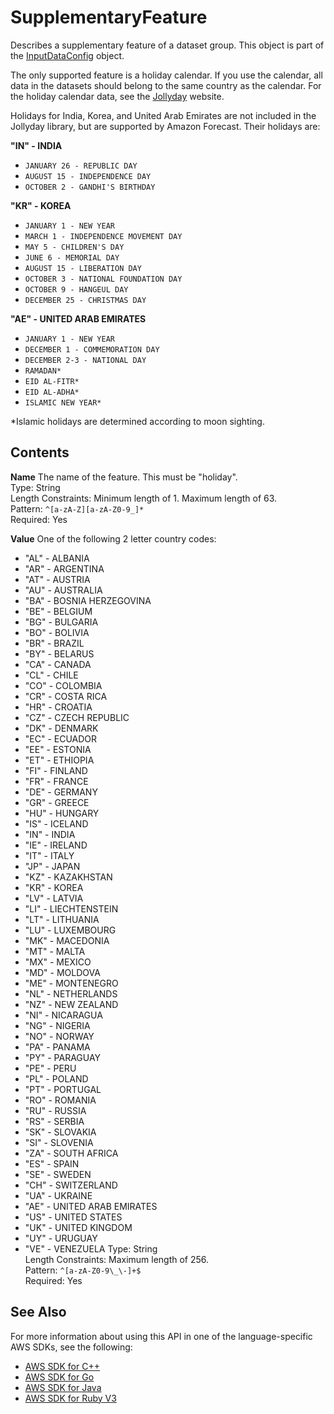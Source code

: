 # SupplementaryFeature<a name="API_SupplementaryFeature"></a>

Describes a supplementary feature of a dataset group\. This object is part of the [InputDataConfig](API_InputDataConfig.md) object\.

The only supported feature is a holiday calendar\. If you use the calendar, all data in the datasets should belong to the same country as the calendar\. For the holiday calendar data, see the [Jollyday](http://jollyday.sourceforge.net/data.html) website\.

Holidays for India, Korea, and United Arab Emirates are not included in the Jollyday library, but are supported by Amazon Forecast\. Their holidays are:

 **"IN" \- INDIA** 
+  `JANUARY 26 - REPUBLIC DAY` 
+  `AUGUST 15 - INDEPENDENCE DAY` 
+  `OCTOBER 2 - GANDHI'S BIRTHDAY` 

 **"KR" \- KOREA** 
+  `JANUARY 1 - NEW YEAR` 
+  `MARCH 1 - INDEPENDENCE MOVEMENT DAY` 
+  `MAY 5 - CHILDREN'S DAY` 
+  `JUNE 6 - MEMORIAL DAY` 
+  `AUGUST 15 - LIBERATION DAY` 
+  `OCTOBER 3 - NATIONAL FOUNDATION DAY` 
+  `OCTOBER 9 - HANGEUL DAY` 
+  `DECEMBER 25 - CHRISTMAS DAY` 

 **"AE" \- UNITED ARAB EMIRATES** 
+  `JANUARY 1 - NEW YEAR` 
+  `DECEMBER 1 - COMMEMORATION DAY` 
+  `DECEMBER 2-3 - NATIONAL DAY` 
+  `RAMADAN*` 
+  `EID AL-FITR*` 
+  `EID AL-ADHA*` 
+  `ISLAMIC NEW YEAR*` 

\*Islamic holidays are determined according to moon sighting\.

## Contents<a name="API_SupplementaryFeature_Contents"></a>

 **Name**   <a name="forecast-Type-SupplementaryFeature-Name"></a>
The name of the feature\. This must be "holiday"\.  
Type: String  
Length Constraints: Minimum length of 1\. Maximum length of 63\.  
Pattern: `^[a-zA-Z][a-zA-Z0-9_]*`   
Required: Yes

 **Value**   <a name="forecast-Type-SupplementaryFeature-Value"></a>
One of the following 2 letter country codes:  
+ "AL" \- ALBANIA
+ "AR" \- ARGENTINA
+ "AT" \- AUSTRIA
+ "AU" \- AUSTRALIA
+ "BA" \- BOSNIA HERZEGOVINA
+ "BE" \- BELGIUM
+ "BG" \- BULGARIA
+ "BO" \- BOLIVIA
+ "BR" \- BRAZIL
+ "BY" \- BELARUS
+ "CA" \- CANADA
+ "CL" \- CHILE
+ "CO" \- COLOMBIA
+ "CR" \- COSTA RICA
+ "HR" \- CROATIA
+ "CZ" \- CZECH REPUBLIC
+ "DK" \- DENMARK
+ "EC" \- ECUADOR
+ "EE" \- ESTONIA
+ "ET" \- ETHIOPIA
+ "FI" \- FINLAND
+ "FR" \- FRANCE
+ "DE" \- GERMANY
+ "GR" \- GREECE
+ "HU" \- HUNGARY
+ "IS" \- ICELAND
+ "IN" \- INDIA
+ "IE" \- IRELAND
+ "IT" \- ITALY
+ "JP" \- JAPAN
+ "KZ" \- KAZAKHSTAN
+ "KR" \- KOREA
+ "LV" \- LATVIA
+ "LI" \- LIECHTENSTEIN
+ "LT" \- LITHUANIA
+ "LU" \- LUXEMBOURG
+ "MK" \- MACEDONIA
+ "MT" \- MALTA
+ "MX" \- MEXICO
+ "MD" \- MOLDOVA
+ "ME" \- MONTENEGRO
+ "NL" \- NETHERLANDS
+ "NZ" \- NEW ZEALAND
+ "NI" \- NICARAGUA
+ "NG" \- NIGERIA
+ "NO" \- NORWAY
+ "PA" \- PANAMA
+ "PY" \- PARAGUAY
+ "PE" \- PERU
+ "PL" \- POLAND
+ "PT" \- PORTUGAL
+ "RO" \- ROMANIA
+ "RU" \- RUSSIA
+ "RS" \- SERBIA
+ "SK" \- SLOVAKIA
+ "SI" \- SLOVENIA
+ "ZA" \- SOUTH AFRICA
+ "ES" \- SPAIN
+ "SE" \- SWEDEN
+ "CH" \- SWITZERLAND
+ "UA" \- UKRAINE
+ "AE" \- UNITED ARAB EMIRATES
+ "US" \- UNITED STATES
+ "UK" \- UNITED KINGDOM
+ "UY" \- URUGUAY
+ "VE" \- VENEZUELA
Type: String  
Length Constraints: Maximum length of 256\.  
Pattern: `^[a-zA-Z0-9\_\-]+$`   
Required: Yes

## See Also<a name="API_SupplementaryFeature_SeeAlso"></a>

For more information about using this API in one of the language\-specific AWS SDKs, see the following:
+  [AWS SDK for C\+\+](https://docs.aws.amazon.com/goto/SdkForCpp/forecast-2018-06-26/SupplementaryFeature) 
+  [AWS SDK for Go](https://docs.aws.amazon.com/goto/SdkForGoV1/forecast-2018-06-26/SupplementaryFeature) 
+  [AWS SDK for Java](https://docs.aws.amazon.com/goto/SdkForJava/forecast-2018-06-26/SupplementaryFeature) 
+  [AWS SDK for Ruby V3](https://docs.aws.amazon.com/goto/SdkForRubyV3/forecast-2018-06-26/SupplementaryFeature) 